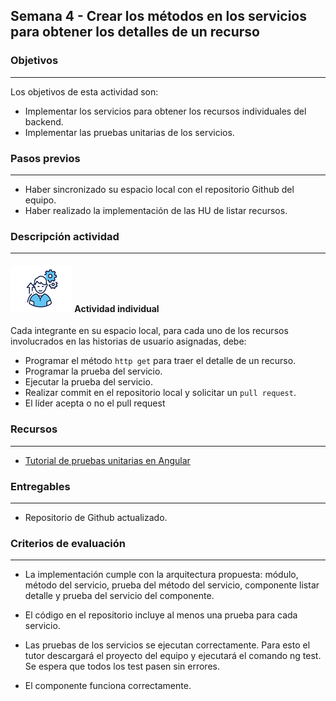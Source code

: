 ## Semana 4 - Crear los métodos en los servicios para obtener los detalles de un recurso

### Objetivos

---

Los objetivos de esta actividad son:

- Implementar los servicios para obtener los recursos individuales del backend.
- Implementar las pruebas unitarias de los servicios.

### Pasos previos

---

- Haber sincronizado su espacio local con el repositorio Github del equipo.
- Haber realizado la implementación de las HU de listar recursos.

### Descripción actividad

---

#### ![](./../../assets/images/individuo.png) Actividad individual

Cada integrante en su espacio local, para cada uno de los recursos involucrados en las historias de usuario asignadas, debe:

- Programar el método `http get` para traer el detalle de un recurso.
- Programar la prueba del servicio.
- Ejecutar la prueba del servicio.
- Realizar commit en el repositorio local y solicitar un `pull request`.
- El líder acepta o no el pull request

### Recursos

---

- [Tutorial de pruebas unitarias en Angular](https://misovirtual.virtual.uniandes.edu.co/codelabs/angular-pruebas-unitarias/index.html#0)

### Entregables

---

- Repositorio de Github actualizado.

### Criterios de evaluación

---

- La implementación cumple con la arquitectura propuesta: módulo, método del servicio, prueba del método del servicio, componente listar detalle y prueba del servicio del componente.

- El código en el repositorio incluye al menos una prueba para cada servicio.

- Las pruebas de los servicios se ejecutan correctamente. Para esto el tutor descargará el proyecto del equipo y ejecutará el comando ng test. Se espera que todos los test pasen sin errores.

- El componente funciona correctamente.





